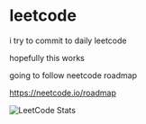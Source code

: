 # leetcode

i try to commit to daily leetcode 


hopefully this works


going to follow neetcode roadmap


https://neetcode.io/roadmap

![LeetCode Stats](https://leetcard.jacoblin.cool/p0nyo?theme=nord&font=Poppins&ext=heatmap)
